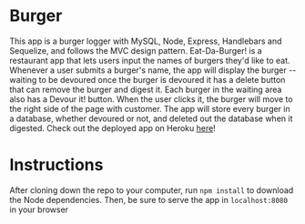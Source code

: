 # Burger

This app is a burger logger with MySQL, Node, Express, Handlebars and Sequelize, and follows the MVC design pattern.
Eat-Da-Burger! is a restaurant app that lets users input the names of burgers they'd like to eat.
Whenever a user submits a burger's name, the app will display the burger -- waiting to be devoured once the burger is devoured it has a delete button that can remove the burger and digest it.
Each burger in the waiting area also has a Devour it! button. When the user clicks it, the burger will move to the right side of the page with customer.
The app will store every burger in a database, whether devoured or not, and deleted out the database when it digested.
Check out the deployed app on Heroku [here](https://secure-ravine-32092.herokuapp.com/)!

# Instructions
After cloning down the repo to your computer, run `npm install` to download the Node dependencies.
Then, be sure to serve the app in `localhost:8080` in your browser